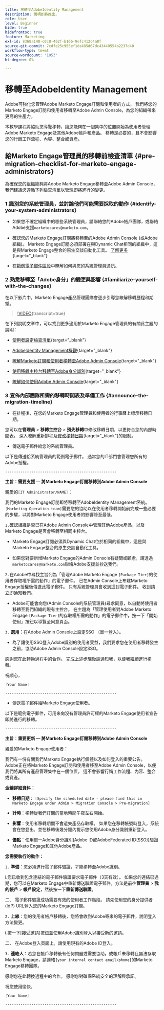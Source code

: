 ```yaml
---
title: 移轉至AdobeIdentity Management
description: 說明即將推出。
role: User
level: Beginner
hide: true
hidefromtoc: true
feature: Marketing
exl-id: 8368a148-c0c8-462f-b166-9efc412c4a0f
source-git-commit: 7cdfe25c955ef1de485d67dc43440554b2237d40
workflow-type: tm+mt
source-wordcount: '1053'
ht-degree: 0%

---
```


# 移轉至AdobeIdentity Management

Adobe可強化您管理Adobe Marketo Engage訂閱和使用者的方式。 我們將您的Marketo Engage訂閱和使用者移轉至Adobe Admin Console，為您的組織帶來更高的生產力。

本教學課程將協助您導覽移轉，讓您能夠在一個集中的位置開始為使用者管理Adobe Marketo Engage及其他Adobe帳戶和產品。 移轉是必要的，且不會影響您的行銷工作流程、內容、整合或資產。

## 給Marketo Engage管理員的移轉前檢查清單 {#pre-migration-checklist-for-marketo-engage-administrators}

為確保您的組織能夠將Adobe Marketo Engage移轉至Adobe Admin Console，我們建議您遵循下列檢查清單以管理即將進行的變更。

### 1.識別您的系統管理員，並討論他們可能需要採取的動作 {#identify-your-system-administrators}

* 如果您不確定組織中的哪些系統管理員，請聯絡您的Adobe帳戶團隊，或聯絡Adobe支援`marketocares@marketo.com`。

* 確認您的Marketo Engage訂閱將移轉至的Adobe Admin Console (或Adobe組織)。  Marketo Engage訂閱必須部署在與Dynamic Chat相同的組織中，這是與Marketo Engage整合的原生交談自動化工具。 [了解更多](https://experienceleague.adobe.com/en/docs/marketo/using/product-docs/administration/marketo-with-adobe-identity/subscription-and-user-migration/understanding-marketo-subscription-and-user-migration-to-the-adobe-admin-console#subscription-migration-complete){target="_blank"}

* 在[範例電子郵件區段](#announce-the-migration-timeline)中瞭解如何與您的系統管理員通訊。

### 2.熟悉移轉至「Adobe身分」的變更與影響 {#familiarize-yourself-with-the-changes}

在以下影片中，Marketo Engage產品管理團隊會逐步引導您瞭解移轉歷程和期望。

>[!VIDEO](https://video.tv.adobe.com/v/3430920t3/?quality=12&learn=on){transcript=true}

在下列說明文章中，可以找到更多適用於Marketo Engage管理員的有關此主題的說明：

* [使用者設定檢查清單](https://experienceleague.adobe.com/en/docs/marketo/using/getting-started/initial-setup/user-setup){target="_blank"}

* [AdobeIdentity Management概觀](https://experienceleague.adobe.com/en/docs/marketo/using/product-docs/administration/marketo-with-adobe-identity/adobe-identity-management-overview){target="_blank"}

* [瞭解Marketo訂閱和使用者移轉至Adobe Admin Console](https://experienceleague.adobe.com/en/docs/marketo/using/product-docs/administration/marketo-with-adobe-identity/subscription-and-user-migration/understanding-marketo-subscription-and-user-migration-to-the-adobe-admin-console){target="_blank"}

* [使用移轉主控台移轉至Adobe身分識別](https://experienceleague.adobe.com/en/docs/marketo/using/product-docs/administration/marketo-with-adobe-identity/subscription-and-user-migration/migrating-to-adobe-identity){target="_blank"}

* [瞭解如何使用Adobe Admin Console](https://helpx.adobe.com/tw/enterprise/using/admin-console.html){target="_blank"}

### 3.宣佈內部團隊所需的移轉時間表及準備工作 {#announce-the-migration-timeline}

* 在排程後，在您的Marketo Engage管理員和使用者的行事曆上標示移轉日期。

您可以在&#x200B;**管理員** > **移轉主控台** > **預先移轉**&#x200B;中修改移轉日期，以更符合您的內部時間表。 深入瞭解重新排程及[修改移轉日期](https://experienceleague.adobe.com/en/docs/marketo/using/product-docs/administration/marketo-with-adobe-identity/subscription-and-user-migration/migrating-to-adobe-identity#pre-migration){target="_blank"}的限制。

* 傳送電子郵件給您的系統管理員。

以下是傳送給系統管理員的範例電子郵件。 通常您的IT部門會管理您所有的Adobe授權。

`---------------------------------------------------`

**主旨：需要支援 — 將Marketo Engage訂閱移轉到Adobe Admin Console**

親愛的`[IT Administrator/NAME]`：

我們的Marketo Engage訂閱即將移轉至AdobeIdentity Management系統。 `[Marketing Operation team]`需要您的協助以在使用者移轉開始前完成一些必要的步驟，以將對Marketo Engage使用者的影響降至最低。

`1.`確認組織是否已在Adobe Admin Console中管理其他Adobe產品，以及Marketo Engage是否會移轉至相同主控台。

* Marketo Engage訂閱必須與Dynamic Chat位於相同的組織中，這是與Marketo Engage整合的原生交談自動化工具。

* 如果您對要新增Marketo Engage的Admin Console有疑問或顧慮，請透過`marketocares@marketo.com`聯絡Adobe支援並抄送我們。

`2.`在Adobe中尋找主旨列為「管理Adobe Marketo Engage `[Package Tier]`的使用者存取權所需的動作」的電子郵件。 已在Admin Console上布建Marketo Engage授權後傳送此電子郵件。 只有系統管理員會收到這封電子郵件。 收到請立即通知我們。

* Adobe可能會向您(Admin Console的系統管理員)尋求同意，以自動將使用者移轉至我們組織的現有主控台。 在主題為「管理使用者對Adobe Marketo Engage `[Package Tier]`的存取權所需的動作」的電子郵件中，按一下「開始使用」按鈕以導覽至同意頁面。

`3.` **選用：**&#x200B;在Adobe Admin Console上設定SSO （單一登入）。

* 為了讓使用SSO登入Adobe識別的使用者受益，我們要求您在使用者移轉發生之前，協助Adobe Admin Console設定SSO。

感謝您在此轉換過程中的合作。 完成上述步驟後請通知我，以便我繼續進行移轉。

祝順心，

`[Your Name]`

`---------------------------------------------------`

* 傳送電子郵件給Marketo Engage使用者。

以下是範例電子郵件，可用來向沒有管理員許可權的Marketo Engage使用者宣告即將進行的移轉。

`---------------------------------------------------`

**主旨：重要更新 — 將Marketo Engage訂閱移轉到Adobe Admin Console**

親愛的Marketo Engage使用者：

我們有一份有關我們Marketo Engage執行個體以及如何登入的重要公告。 Adobe正在將Marketo Engage訂閱和使用者移至Adobe Admin Console，以便我們將其所有產品管理集中在一個位置。 這不會影響行銷工作流程、內容、整合或資產。

**金鑰詳細資料：**

* **移轉日期**： `[Specify the scheduled date - please find this in Marketo Engage under Admin > Migration Console > Pre-migration]`

* **計時**：移轉從我們訂閱的當地時間午夜左右開始。

* **影響**：使用者移轉期間不會遺失產品存取權。 如果您在移轉帳號時登入，系統會在您登出，並在移轉後幾分鐘內提示您使用Adobe身分識別重新登入。

* **優點**：使用單一Adobe身分識別(Adobe ID或AdobeFederated ID(SSO))驗證Marketo Engage和其他Adobe產品。

**您需要執行的動作：**

`1.` **準備**：您必須進行電子郵件驗證，才能移轉至Adobe識別。

i.您已收到包含連結的電子郵件驗證要求電子郵件（3天有效）。 如果您的連結已過期，您可以在Marketo Engage中重新傳送驗證電子郵件，方法是前往&#x200B;**管理員** > **我的帳戶** > **帳戶設定**，然後按一下&#x200B;**重新傳送驗證**。

二、 電子郵件驗證成功需要有效的使用者工作階段。 請先使用您的身分提供者(IdP) URL登入您的Marketo Engage訂閱。

`2.` **上線**：您的使用者帳戶移轉後，您將會收到Adobe寄來的電子郵件，說明登入方法變更。

i.按一下[接受邀請]按鈕並使用Adobe識別登入以接受新的邀請。

二、 在Adobe登入頁面上，請使用現有的Adobe ID登入。

`3.` **連絡人**：若您在帳戶移轉後有任何問題或需要協助，或帳戶未移轉且無法存取Marketo Engage，請連絡`[your internal contact email/phone]`的Marketo Engage移轉團隊。

感謝您在此轉換過程中的合作。 感謝您對確保系統安全的理解與承諾。

祝您使用愉快，

`[Your Name]`

`---------------------------------------------------`
